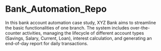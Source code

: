 # Bank_Automation_Repo
In this bank account automation case study, XYZ Bank aims to  streamline the basic functionalities of one branch. The system includes  over-the-counter activities, managing the lifecycle of different account  types (Savings, Salary, Current, Loan), interest calculation, and  generating an end-of-day report for daily transactions.
